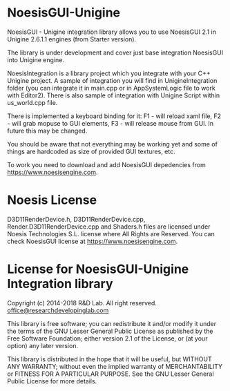 # NoesisGUI-Unigine
NoesisGUI - Unigine integration library allows you to use NoesisGUI 2.1 in Unigine 2.6.1.1 engines (from Starter version).

The library is under development and cover just base integration NoesisGUI into Unigine engine.

NoesisIntegration is a library project which you integrate with your C++ Unigine project. A sample of integration you will find in UnigineIntegration folder (you can integrate it in main.cpp or in AppSystemLogic file to work with Editor2). There is also sample of integration with Unigine Script within us_world.cpp file. 

There is implemented a keyboard binding for it:
F1 - will reload xaml file,
F2 - will grab mopuse to GUI elements,
F3 - will release mouse from GUI.
In future this may be changed.

You should be aware that not everything may be working yet and some of things are hardcoded as size of provided GUI textures, etc.

To work you need to download and add NoesisGUI depedencies from https://www.noesisengine.com.

# Noesis License
  D3D11RenderDevice.h, D3D11RenderDevice.cpp, Render.D3D11RenderDevice.cpp and Shaders.h files are licensed under Noesis Technologies S.L.   license where All Rights are Reserved. You can check NoesisGUI license at https://www.noesisengine.com.

# License for NoesisGUI-Unigine Integration library
  Copyright (c) 2014-2018 R&D Lab. All right reserved.
  office@researchdevelopinglab.com
  
  This library is free software; you can redistribute it and/or
  modify it under the terms of the GNU Lesser General Public
  License as published by the Free Software Foundation; either
  version 2.1 of the License, or (at your option) any later version.
  
  This library is distributed in the hope that it will be useful,
  but WITHOUT ANY WARRANTY; without even the implied warranty of
  MERCHANTABILITY or FITNESS FOR A PARTICULAR PURPOSE.  See the GNU
  Lesser General Public License for more details.
